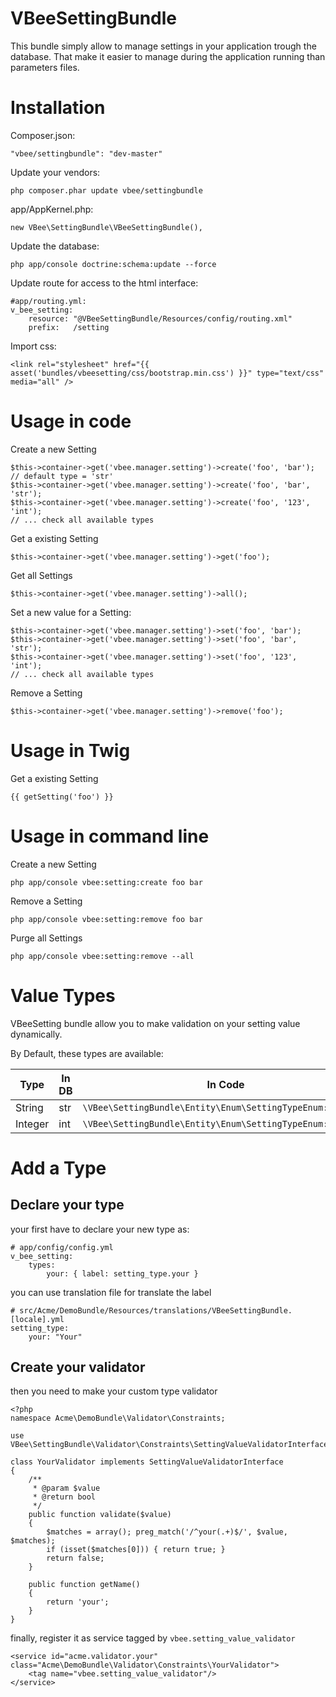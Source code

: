 VBeeSettingBundle
=================

This bundle simply allow to manage settings in your application trough the database.
That make it easier to manage during the application running than parameters files.

Installation
============

Composer.json:

    "vbee/settingbundle": "dev-master"

Update your vendors:

    php composer.phar update vbee/settingbundle

app/AppKernel.php:

    new VBee\SettingBundle\VBeeSettingBundle(),

Update the database:

    php app/console doctrine:schema:update --force

Update route for access to the html interface:

    #app/routing.yml:
    v_bee_setting:
        resource: "@VBeeSettingBundle/Resources/config/routing.xml"
        prefix:   /setting

Import css:

    <link rel="stylesheet" href="{{ asset('bundles/vbeesetting/css/bootstrap.min.css') }}" type="text/css" media="all" />

Usage in code
=============

Create a new Setting

    $this->container->get('vbee.manager.setting')->create('foo', 'bar'); // default type = 'str'
    $this->container->get('vbee.manager.setting')->create('foo', 'bar', 'str');
    $this->container->get('vbee.manager.setting')->create('foo', '123', 'int');
    // ... check all available types

Get a existing Setting

    $this->container->get('vbee.manager.setting')->get('foo');

Get all Settings

    $this->container->get('vbee.manager.setting')->all();

Set a new value for a Setting:

    $this->container->get('vbee.manager.setting')->set('foo', 'bar');
    $this->container->get('vbee.manager.setting')->set('foo', 'bar', 'str');
    $this->container->get('vbee.manager.setting')->set('foo', '123', 'int');
    // ... check all available types

Remove a Setting

    $this->container->get('vbee.manager.setting')->remove('foo');

Usage in Twig
=============

Get a existing Setting

    {{ getSetting('foo') }}

Usage in command line
=====================

Create a new Setting

    php app/console vbee:setting:create foo bar

Remove a Setting

    php app/console vbee:setting:remove foo bar

Purge all Settings

    php app/console vbee:setting:remove --all

Value Types
===========

VBeeSetting bundle allow you to make validation on your setting value dynamically.

By Default, these types are available:

Type | In DB | In Code
--- | --- | ---
String | str | `\VBee\SettingBundle\Entity\Enum\SettingTypeEnum::STRING`
Integer | int | `\VBee\SettingBundle\Entity\Enum\SettingTypeEnum::INTEGER`

Add a Type
==========

Declare your type
-----------------

your first have to declare your new type as:

    # app/config/config.yml
    v_bee_setting:
        types:
            your: { label: setting_type.your }

you can use translation file for translate the label

    # src/Acme/DemoBundle/Resources/translations/VBeeSettingBundle.[locale].yml
    setting_type:
        your: "Your"

Create your validator
---------------------

then you need to make your custom type validator

    <?php
    namespace Acme\DemoBundle\Validator\Constraints;

    use VBee\SettingBundle\Validator\Constraints\SettingValueValidatorInterface;

    class YourValidator implements SettingValueValidatorInterface
    {
        /**
         * @param $value
         * @return bool
         */
        public function validate($value)
        {
            $matches = array(); preg_match('/^your(.+)$/', $value, $matches);
            if (isset($matches[0])) { return true; }
            return false;
        }

        public function getName()
        {
            return 'your';
        }
    }

finally, register it as service tagged by `vbee.setting_value_validator`

    <service id="acme.validator.your" class="Acme\DemoBundle\Validator\Constraints\YourValidator">
        <tag name="vbee.setting_value_validator"/>
    </service>